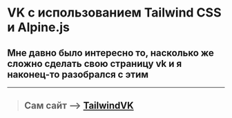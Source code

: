 # **VK с использованием Tailwind CSS и Alpine.js**

## **Мне давно было интересно то, насколько же сложно сделать свою страницу vk и я наконец-то разобрался с этим**

---

> ## Сам сайт --> [TailwindVK](https://timproger.github.io/Tailwind_VK/# "Нажми сюда ;)")

